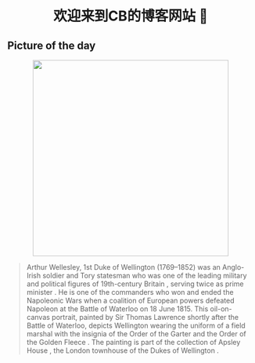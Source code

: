 
    
<div align="center">
<h1>   欢迎来到CB的博客网站 👋</h1>
</div>
 
 
##  Picture of the day

<div align="center">
    <img width=400px src="https://upload.wikimedia.org/wikipedia/commons/thumb/8/83/Sir_Arthur_Wellesley%2C_1st_Duke_of_Wellington.png/450px-Sir_Arthur_Wellesley%2C_1st_Duke_of_Wellington.png">
</div>
    
      
>  Arthur Wellesley, 1st Duke of Wellington  (1769–1852) was an  Anglo-Irish  soldier and  Tory  statesman who was one of the leading military and political figures of  19th-century Britain , serving twice as  prime minister . He is one of the commanders who won and ended the  Napoleonic Wars  when  a coalition of European powers  defeated  Napoleon  at the  Battle of Waterloo  on 18 June 1815. This oil-on-canvas portrait, painted by  Sir Thomas Lawrence  shortly after the Battle of Waterloo, depicts Wellington wearing the uniform of a  field marshal  with the insignia of the  Order of the Garter  and the  Order of the Golden Fleece . The painting is part of the collection of  Apsley House , the London townhouse of the  Dukes of Wellington .

  
